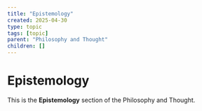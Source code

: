 ```yaml
---
title: "Epistemology"
created: 2025-04-30
type: topic
tags: [topic]
parent: "Philosophy and Thought"
children: []
---
```


# Epistemology

This is the **Epistemology** section of the Philosophy and Thought.
